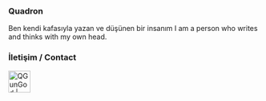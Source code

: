 ### Quadron
Ben kendi kafasıyla yazan ve düşünen bir insanım
I am a person who writes and thinks with my own head.

### İletişim / Contact 
[<img align="left" alt="QGunGod | Discord" width="44px" src="https://i.ibb.co/YtNhB1V/icons8-discord-new-logo-48.png" />][discord]

[discord]: https://discord.gg/yqHmvcr

<!--
**QGunGod/QGunGod** is a ✨ _special_ ✨ repository because its `README.md` (this file) appears on your GitHub profile.

Here are some ideas to get you started:
[discord]: https://discord.gg/yqHmvcr
- 🔭 I’m currently working on ...
- 🌱 I’m currently learning ...
- 👯 I’m looking to collaborate on ...
- 🤔 I’m looking for help with ...
- 💬 Ask me about ...
- 📫 How to reach me: ...
- 😄 Pronouns: ...
- ⚡ Fun fact: ...
-->
